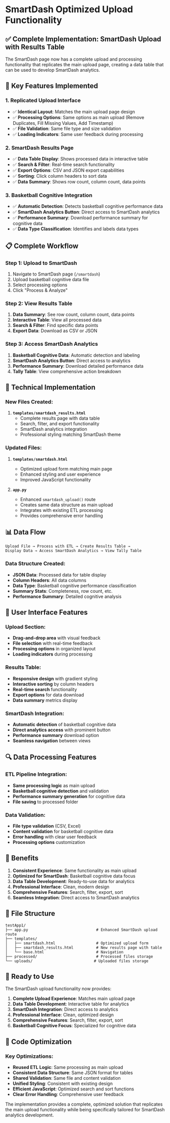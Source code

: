 # SmartDash Optimized Upload Functionality

## ✅ Complete Implementation: SmartDash Upload with Results Table

The SmartDash page now has a complete upload and processing functionality that replicates the main upload page, creating a data table that can be used to develop SmartDash analytics.

## 🚀 Key Features Implemented

### 1. **Replicated Upload Interface**
- ✅ **Identical Layout**: Matches the main upload page design
- ✅ **Processing Options**: Same options as main upload (Remove Duplicates, Fill Missing Values, Add Timestamp)
- ✅ **File Validation**: Same file type and size validation
- ✅ **Loading Indicators**: Same user feedback during processing

### 2. **SmartDash Results Page**
- ✅ **Data Table Display**: Shows processed data in interactive table
- ✅ **Search & Filter**: Real-time search functionality
- ✅ **Export Options**: CSV and JSON export capabilities
- ✅ **Sorting**: Click column headers to sort data
- ✅ **Data Summary**: Shows row count, column count, data points

### 3. **Basketball Cognitive Integration**
- ✅ **Automatic Detection**: Detects basketball cognitive performance data
- ✅ **SmartDash Analytics Button**: Direct access to SmartDash analytics
- ✅ **Performance Summary**: Download performance summary for cognitive data
- ✅ **Data Type Classification**: Identifies and labels data types

## 📋 Complete Workflow

### Step 1: Upload to SmartDash
1. Navigate to SmartDash page (`/smartdash`)
2. Upload basketball cognitive data file
3. Select processing options
4. Click "Process & Analyze"

### Step 2: View Results Table
1. **Data Summary**: See row count, column count, data points
2. **Interactive Table**: View all processed data
3. **Search & Filter**: Find specific data points
4. **Export Data**: Download as CSV or JSON

### Step 3: Access SmartDash Analytics
1. **Basketball Cognitive Data**: Automatic detection and labeling
2. **SmartDash Analytics Button**: Direct access to analytics
3. **Performance Summary**: Download detailed performance data
4. **Tally Table**: View comprehensive action breakdown

## 🔧 Technical Implementation

### New Files Created:
1. **`templates/smartdash_results.html`**
   - Complete results page with data table
   - Search, filter, and export functionality
   - SmartDash analytics integration
   - Professional styling matching SmartDash theme

### Updated Files:
1. **`templates/smartdash.html`**
   - Optimized upload form matching main page
   - Enhanced styling and user experience
   - Improved JavaScript functionality

2. **`app.py`**
   - Enhanced `smartdash_upload()` route
   - Creates same data structure as main upload
   - Integrates with existing ETL processing
   - Provides comprehensive error handling

## 📊 Data Flow

```
Upload File → Process with ETL → Create Results Table → 
Display Data → Access SmartDash Analytics → View Tally Table
```

### Data Structure Created:
- **JSON Data**: Processed data for table display
- **Column Headers**: All data columns
- **Data Type**: Basketball cognitive performance classification
- **Summary Stats**: Completeness, row count, etc.
- **Performance Summary**: Detailed cognitive analysis

## 🎨 User Interface Features

### Upload Section:
- **Drag-and-drop area** with visual feedback
- **File selection** with real-time feedback
- **Processing options** in organized layout
- **Loading indicators** during processing

### Results Table:
- **Responsive design** with gradient styling
- **Interactive sorting** by column headers
- **Real-time search** functionality
- **Export options** for data download
- **Data summary** metrics display

### SmartDash Integration:
- **Automatic detection** of basketball cognitive data
- **Direct analytics access** with prominent button
- **Performance summary** download option
- **Seamless navigation** between views

## 🔍 Data Processing Features

### ETL Pipeline Integration:
- **Same processing logic** as main upload
- **Basketball cognitive detection** and validation
- **Performance summary generation** for cognitive data
- **File saving** to processed folder

### Data Validation:
- **File type validation** (CSV, Excel)
- **Content validation** for basketball cognitive data
- **Error handling** with clear user feedback
- **Processing options** customization

## 🚀 Benefits

1. **Consistent Experience**: Same functionality as main upload
2. **Optimized for SmartDash**: Basketball cognitive data focus
3. **Data Table Development**: Ready-to-use data for analytics
4. **Professional Interface**: Clean, modern design
5. **Comprehensive Features**: Search, filter, export, sort
6. **Seamless Integration**: Direct access to SmartDash analytics

## 📁 File Structure

```
testApp1/
├── app.py                              # Enhanced SmartDash upload route
├── templates/
│   ├── smartdash.html                  # Optimized upload form
│   ├── smartdash_results.html          # New results page with table
│   └── base.html                       # Navigation
├── processed/                          # Processed files storage
└── uploads/                           # Uploaded files storage
```

## 🎯 Ready to Use

The SmartDash upload functionality now provides:

1. **Complete Upload Experience**: Matches main upload page
2. **Data Table Development**: Interactive table for analytics
3. **SmartDash Integration**: Direct access to analytics
4. **Professional Interface**: Clean, optimized design
5. **Comprehensive Features**: Search, filter, export, sort
6. **Basketball Cognitive Focus**: Specialized for cognitive data

## 🔧 Code Optimization

### Key Optimizations:
- **Reused ETL Logic**: Same processing as main upload
- **Consistent Data Structure**: Same JSON format for tables
- **Shared Validation**: Same file and content validation
- **Unified Styling**: Consistent with existing design
- **Efficient JavaScript**: Optimized search and sort functions
- **Clear Error Handling**: Comprehensive user feedback

The implementation provides a complete, optimized solution that replicates the main upload functionality while being specifically tailored for SmartDash analytics development. 
